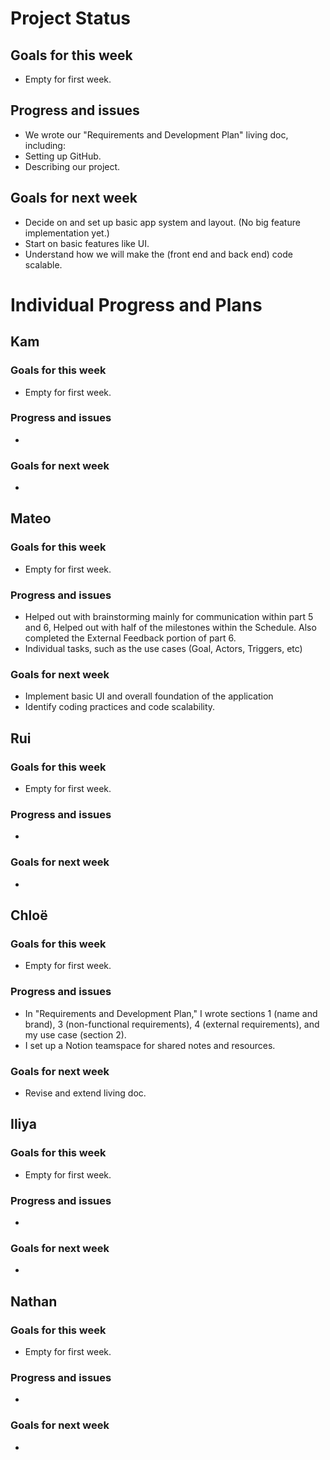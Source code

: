 # Project Status
## Goals for this week
- Empty for first week.
  
## Progress and issues
- We wrote our "Requirements and Development Plan" living doc, including:
- Setting up GitHub.
- Describing our project.
  
## Goals for next week
- Decide on and set up basic app system and layout. (No big feature implementation yet.)
- Start on basic features like UI.
- Understand how we will make the (front end and back end) code scalable. 

# Individual Progress and Plans
## Kam
### Goals for this week
- Empty for first week.
  
### Progress and issues
- 
  
### Goals for next week
- 

## Mateo
### Goals for this week
- Empty for first week.
  
### Progress and issues
- Helped out with brainstorming mainly for communication within part 5 and 6, Helped out with half of the milestones within the Schedule. Also completed the External Feedback portion of part 6.
- Individual tasks, such as the use cases (Goal, Actors, Triggers, etc)
  
### Goals for next week
- Implement basic UI and overall foundation of the application
- Identify coding practices and code scalability.
 
## Rui
### Goals for this week
- Empty for first week.
  
### Progress and issues
- 
  
### Goals for next week
- 

## Chloë
### Goals for this week
- Empty for first week.
  
### Progress and issues
- In "Requirements and Development Plan," I wrote sections 1 (name and brand), 3 (non-functional requirements), 4 (external requirements), and my use case (section 2).
- I set up a Notion teamspace for shared notes and resources. 
  
### Goals for next week
- Revise and extend living doc.

## Iliya
### Goals for this week
- Empty for first week.
  
### Progress and issues
- 
  
### Goals for next week
- 

## Nathan
### Goals for this week
- Empty for first week.
  
### Progress and issues
- 
  
### Goals for next week
-     

